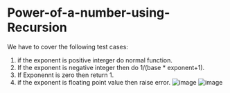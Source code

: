 # Power-of-a-number-using-Recursion

We have to cover the following test cases:
1. if the exponent is positive interger do normal function.
2. If the exponent is negative integer then do 1/(base * exponent+1).
3. If Exponennt is zero then return 1.
4. if the exponent is floating point value then raise error.
![image](https://user-images.githubusercontent.com/99719105/194295965-824e0947-6aad-43f9-b3b1-40e41dba201d.png)
![image](https://user-images.githubusercontent.com/99719105/194296066-aa131f85-1f20-4846-9c8f-31f71feaa0e5.png)
